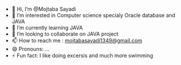 - 👋 Hi, I’m @Mojtaba Sayadi
- 👀 I’m interested in Computer science specialy Oracle database and JAVA
- 🌱 I’m currently learning JAVA
- 💞️ I’m looking to collaborate on JAVA project
- 📫 How to reach me : mojtabasayadi1349@gmail.com
- 😄 Pronouns: ...
- ⚡ Fun fact: I like doing excersis and much more swimming 

<!---
MojtabaSayadi/MojtabaSayadi is a ✨ special ✨ repository because its `README.md` (this file) appears on your GitHub profile.
You can click the Preview link to take a look at your changes.
--->
